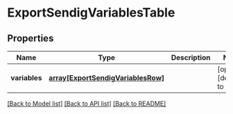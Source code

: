 # ExportSendigVariablesTable

## Properties
Name | Type | Description | Notes
------------ | ------------- | ------------- | -------------
**variables** | [**array[ExportSendigVariablesRow]**](ExportSendigVariablesRow.md) |  | [optional] [default to null]

[[Back to Model list]](../README.md#documentation-for-models) [[Back to API list]](../README.md#documentation-for-api-endpoints) [[Back to README]](../README.md)


